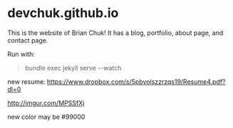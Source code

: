 devchuk.github.io
=================

This is the website of Brian Chuk! It has a blog, portfolio, about page, and contact page.

Run with:
> bundle exec jekyll serve --watch




new resume: https://www.dropbox.com/s/5pbvolszzrzqs19/Resume4.pdf?dl=0

http://imgur.com/MPSSfXj

new color may be #99000 
